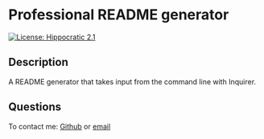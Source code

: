 # Professional README generator

[![License: Hippocratic 2.1](https://img.shields.io/badge/License-Hippocratic_2.1-lightgrey.svg)](https://firstdonoharm.dev)

## Description
  
A README generator that takes input from the command line with Inquirer.

## Questions

To contact me: [Github](https://github.com/th19776675) or [email]({mailto:th19776675@gmail.com})

